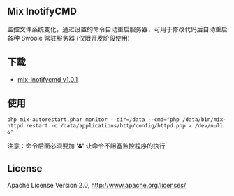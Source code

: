 ## Mix InotifyCMD

监控文件系统变化，通过设置的命令自动重启服务器，可用于修改代码后自动重启各种 Swoole 常驻服务器 (仅限开发阶段使用)


## 下载

- [mix-inotifycmd v1.0.1](https://github.com/mix-php/mix-inotifycmd/releases/download/v1.0.1/mix-inotifycmd.phar)

## 使用

```
php mix-autorestart.phar monitor --dir=/data --cmd="php /data/bin/mix-httpd restart -c /data/applications/http/config/httpd.php > /dev/null &"
```

注意：命令后面必须要加 **'&'** 让命令不阻塞监控程序的执行

## License

Apache License Version 2.0, http://www.apache.org/licenses/
